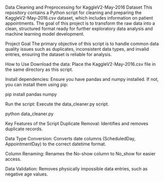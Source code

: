 Data Cleaning and Preprocessing for KaggleV2-May-2016 Dataset
This repository contains a Python script for cleaning and preparing the KaggleV2-May-2016.csv dataset, which includes information on patient appointments. The goal of this project is to transform the raw data into a clean, structured format ready for further exploratory data analysis and machine learning model development.

Project Goal
The primary objective of this script is to handle common data quality issues such as duplicates, inconsistent data types, and invalid entries, ensuring the dataset is reliable for analysis.

How to Use
Download the data: Place the KaggleV2-May-2016.csv file in the same directory as this script.

Install dependencies: Ensure you have pandas and numpy installed. If not, you can install them using pip:

pip install pandas numpy

Run the script: Execute the data_cleaner.py script.

python data_cleaner.py

Key Features of the Script
Duplicate Removal: Identifies and removes duplicate records.

Data Type Conversion: Converts date columns (ScheduledDay, AppointmentDay) to the correct datetime format.

Column Renaming: Renames the No-show column to No_show for easier access.

Data Validation: Removes physically impossible data entries, such as negative age values.
